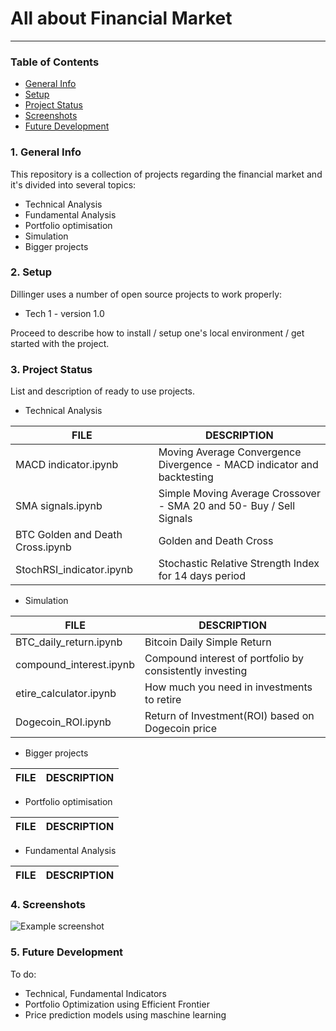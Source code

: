 # All about Financial Market
---
### Table of Contents
* [General Info](#general-info)
* [Setup](#setup)
* [Project Status](#project-status)
* [Screenshots](#screenshots)
* [Future Development](#future-development)

### 1. General Info
This repository is a collection of projects regarding the financial market and it's divided into several topics:
*   Technical Analysis
*   Fundamental Analysis
*   Portfolio optimisation
*   Simulation
*   Bigger projects

### 2. Setup
Dillinger uses a number of open source projects to work properly:
- Tech 1 - version 1.0

Proceed to describe how to install / setup one's local environment / get started with the project.

### 3. Project Status
List and description of ready to use projects.
*   Technical Analysis

| FILE | DESCRIPTION |
| ------ | ------ |
| MACD indicator.ipynb | Moving Average Convergence Divergence - MACD indicator and backtesting |
| SMA signals.ipynb | Simple Moving Average Crossover - SMA 20 and 50- Buy / Sell Signals |
| BTC Golden and Death Cross.ipynb | Golden and Death Cross |
| StochRSI_indicator.ipynb | Stochastic Relative Strength Index for 14 days period |

*   Simulation

| FILE | DESCRIPTION |
| ------ | ------ |
| BTC_daily_return.ipynb | Bitcoin Daily Simple Return |
| compound_interest.ipynb | Compound interest of portfolio by consistently investing |
| etire_calculator.ipynb | How much you need in investments to retire |
| Dogecoin_ROI.ipynb | Return of Investment(ROI) based on Dogecoin price |

*   Bigger projects

| FILE | DESCRIPTION |
| ------ | ------ |

*   Portfolio optimisation

| FILE | DESCRIPTION |
| ------ | ------ |

*   Fundamental Analysis

| FILE | DESCRIPTION |
| ------ | ------ |

### 4. Screenshots
![Example screenshot](./img/screenshot.png)
<!-- If you have screenshots you'd like to share, include them here. -->

### 5. Future Development
To do:
- Technical, Fundamental Indicators
- Portfolio Optimization using Efficient Frontier
- Price prediction models using maschine learning
